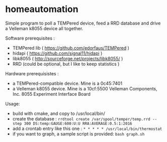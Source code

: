 homeautomation
==============

Simple program to poll a TEMPered device, feed a RRD database and drive a Velleman k8055 device all together.

Software prerequisites :
- TEMPered lib ( https://github.com/edorfaus/TEMPered )
- hidapi ( https://github.com/signal11/hidapi )
- libk8055 ( http://sourceforge.net/projects/libk8055/ )
- RRD (could be optional, but I like to keep statistics )

Hardware prerequisistes :
- a TEMPered-compatible device. Mine is a 0c45:7401
- a Velleman k8055 device. Mine is a 10cf:5500 Velleman Components, Inc. 8055 Experiment Interface Board

Usage:
- build with cmake, and copy to /usr/local/bin/
- create the database :
  ```rrdtool create /var/spool/temper/temp.rrd --step 300 DS:temp:GAUGE:600:U:U RRA:AVERAGE:0.5:1:2016```
- add a crontab entry like this one :
  ```* * * * * /usr/local/bin/thermostat```
- if you want to graph, a sample script is provided:
  ```bash graph.sh```


